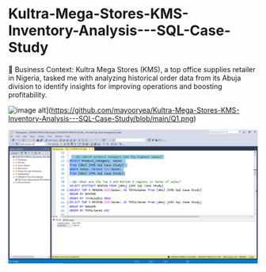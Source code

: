 # Kultra-Mega-Stores-KMS-Inventory-Analysis---SQL-Case-Study
🏢 Business Context: Kultra Mega Stores (KMS), a top office supplies retailer in Nigeria, tasked me with analyzing historical order data from its Abuja division to identify insights for improving operations and boosting profitability.

![image alt]([image_url)](https://github.com/mayooryea/Kultra-Mega-Stores-KMS-Inventory-Analysis---SQL-Case-Study/blob/main/Q1.png)

![image alt](https://github.com/mayooryea/Kultra-Mega-Stores-KMS-Inventory-Analysis---SQL-Case-Study/blob/954e4ec28289b693dab9da659ae5b3c80b031e4b/Q1.png)
